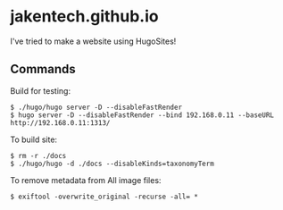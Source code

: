 # jakentech.github.io
I've tried to make a website using HugoSites!

## Commands
Build for testing:
```console
$ ./hugo/hugo server -D --disableFastRender
$ hugo server -D --disableFastRender --bind 192.168.0.11 --baseURL http://192.168.0.11:1313/
```

To build site:
```console
$ rm -r ./docs
$ ./hugo/hugo -d ./docs --disableKinds=taxonomyTerm
```

To remove metadata from All image files:
```console
$ exiftool -overwrite_original -recurse -all= *
```